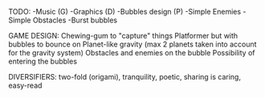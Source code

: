 TODO:
-Music (G)
-Graphics (D)
-Bubbles design (P)
-Simple Enemies 
-Simple Obstacles
-Burst bubbles

GAME DESIGN:
Chewing-gum to "capture" things
Platformer but with bubbles to bounce on
Planet-like gravity (max 2 planets taken into account for the gravity system)
Obstacles and enemies on the bubble
Possibility of entering the bubbles

DIVERSIFIERS:
two-fold (origami), tranquility, poetic, sharing is caring, easy-read
